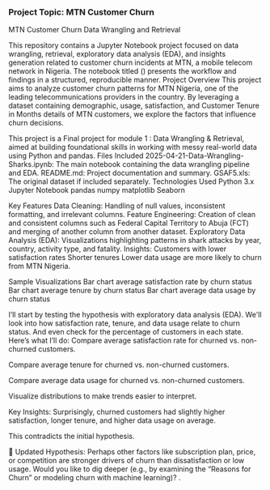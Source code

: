 ### Project Topic: MTN Customer Churn

MTN Customer Churn Data Wrangling and Retrieval

This repository contains a Jupyter Notebook project focused on data wrangling, retrieval, exploratory data analysis (EDA), and insights generation related to customer churn incidents at MTN, a mobile telecom network in Nigeria.  The notebook titled () presents the workflow and findings in a structured, reproducible manner.
Project Overview
This project aims to analyze customer churn patterns for MTN Nigeria, one of the leading telecommunications providers in the country. By leveraging a dataset containing demographic, usage, satisfaction, and Customer Tenure in Months details of MTN customers, we explore the factors that influence churn decisions.

This project is a Final project for module 1 : Data Wrangling & Retrieval, aimed at building foundational skills in working with messy real-world data using Python and pandas.
Files Included
2025-04-21-Data-Wrangling-Sharks.ipynb: The main notebook containing the data wrangling pipeline and EDA.
README.md: Project documentation and summary.
GSAF5.xls: The original dataset if included separately.
Technologies Used
Python 3.x
Jupyter Notebook
pandas
numpy
matplotlib
Seaborn


Key Features
Data Cleaning: Handling of null values, inconsistent formatting, and irrelevant columns.
Feature Engineering: Creation of clean and consistent columns such as Federal Capital Territory to Abuja (FCT) and merging of another column from another dataset. Exploratory Data Analysis (EDA): Visualizations highlighting patterns in shark attacks by year, country, activity type, and fatality.
Insights:
Customers with lower satisfaction rates
Shorter tenures
Lower data usage are more likely to churn from MTN Nigeria.


Sample Visualizations
Bar chart average satisfaction rate  by churn status
Bar chart average tenure  by churn status
Bar chart average data usage  by churn status




 I’ll start by testing the hypothesis with exploratory data analysis (EDA). We'll look into how satisfaction rate, tenure, and data usage relate to churn status. And even check for the percentage of customers in each state.
Here’s what I’ll do:
Compare average satisfaction rate for churned vs. non-churned customers.


Compare average tenure for churned vs. non-churned customers.


Compare average data usage for churned vs. non-churned customers.


Visualize distributions to make trends easier to interpret.







Key Insights:
Surprisingly, churned customers had slightly higher satisfaction, longer tenure, and higher data usage on average.


This contradicts the initial hypothesis.


🔁 Updated Hypothesis:
Perhaps other factors like subscription plan, price, or competition are stronger drivers of churn than dissatisfaction or low usage.
Would you like to dig deeper (e.g., by examining the “Reasons for Churn” or modeling churn with machine learning)? ​.

